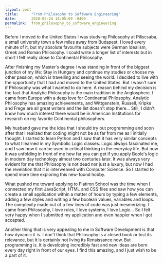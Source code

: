```yaml
---
layout: post
title:      "From Philosophy to Software Engineering"
date:       2020-05-24 14:05:09 -0400
permalink:  from_philosophy_to_software_engineering
---
```



Before I moved to the United States I was studying Philosophy at Piliscsaba, a small university town a few miles away from Budapest. I loved every minute of it, but my absolute favourite subjects were German Idealism, Greek and Roman Philosophy. I could write a longer list of interests but in short I felt really close to Continental Philosophy.

After finishing my Master's degree I was standing in front of the biggest junction of my life: Stay in Hungary and continue my studies  or choose my other passion, which is travelling and seeing the world.
I decided to live with the opportunity that I had and moved to the United States. But I wasn't sure if Philosophy was what I wanted to do here. A reason behind my decision is the fact that Analytic Philosophy is the main tradition in the Anglosphere. I came from Europe with a deep love for Continental Philosophy. Analytic Philosophy has amazing achievements, and Wittgenstein, Russell, Kripke and Frege are all great writers and the list doesn't stop there... Still, I didn't know how much interest there would be in American Institutions for research on my favorite Continental philosophers.

My husband gave me the idea that I should try out programming and soon after that I realized that coding might not be as far from me as I initially thought. I started to learn Python and I saw that it has very similar concepts to what I learned in my Symbolic Logic classes. Logic always fascinated me, and I saw how it can be used in critical thinking in the everyday life. But now it was unfolding in front of me how far you can get if you apply Boole's logic in modern day technology almost two centuries later.
It was always very evident for me that Philosophy is not dead nor just a luxury, but now I had the revelation that it is interweaved with Computer Science. So I started to spend more time exploring this new-found hobby.

What pushed me toward applying to Flatiron School was the time when I connected my first JavaScript, HTML and CSS files and saw how you can create a small application within a matter of hours by typing a few elements, adding a few styles and writing a few boolean values, variables and loops. The complexity made out of a few lines of code was just mesmerizing. I came from Philosophy, I love rules, I love systems, I love Logic... So I felt very happy when I submitted my application and even happier when I got accepted.

Another thing that is very appealing to me in Software Development is that how dynamic it is. I don't think that Philosophy is a closed book or lost its relevance, but it is certainly not living its Renaissance now. But programming is. It is developing incredibly fast and new ideas are born every day right in front of our eyes. I find this amazing, and I just wish to be a part of it.





